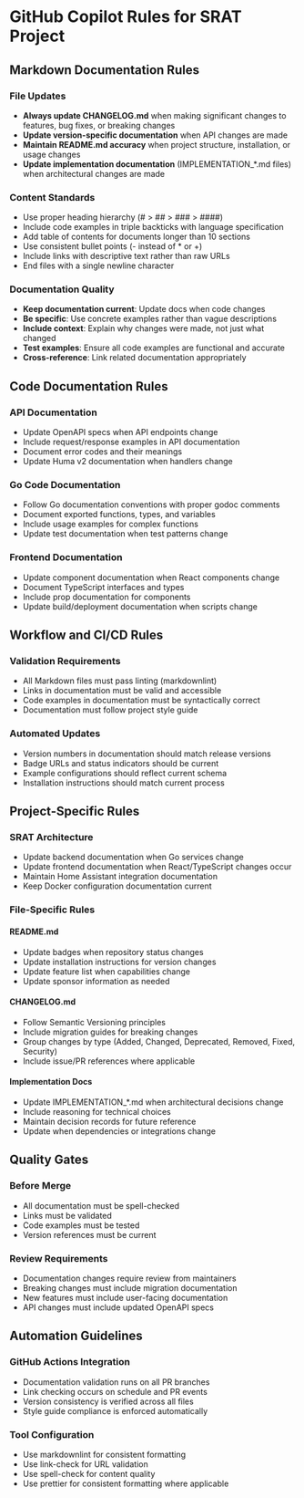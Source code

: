 # GitHub Copilot Rules for SRAT Project

## Markdown Documentation Rules

### File Updates

- **Always update CHANGELOG.md** when making significant changes to features, bug fixes, or breaking changes
- **Update version-specific documentation** when API changes are made
- **Maintain README.md accuracy** when project structure, installation, or usage changes
- **Update implementation documentation** (IMPLEMENTATION\_\*.md files) when architectural changes are made

### Content Standards

- Use proper heading hierarchy (# > ## > ### > ####)
- Include code examples in triple backticks with language specification
- Add table of contents for documents longer than 10 sections
- Use consistent bullet points (- instead of \* or +)
- Include links with descriptive text rather than raw URLs
- End files with a single newline character

### Documentation Quality

- **Keep documentation current**: Update docs when code changes
- **Be specific**: Use concrete examples rather than vague descriptions
- **Include context**: Explain why changes were made, not just what changed
- **Test examples**: Ensure all code examples are functional and accurate
- **Cross-reference**: Link related documentation appropriately

## Code Documentation Rules

### API Documentation

- Update OpenAPI specs when API endpoints change
- Include request/response examples in API documentation
- Document error codes and their meanings
- Update Huma v2 documentation when handlers change

### Go Code Documentation

- Follow Go documentation conventions with proper godoc comments
- Document exported functions, types, and variables
- Include usage examples for complex functions
- Update test documentation when test patterns change

### Frontend Documentation

- Update component documentation when React components change
- Document TypeScript interfaces and types
- Include prop documentation for components
- Update build/deployment documentation when scripts change

## Workflow and CI/CD Rules

### Validation Requirements

- All Markdown files must pass linting (markdownlint)
- Links in documentation must be valid and accessible
- Code examples in documentation must be syntactically correct
- Documentation must follow project style guide

### Automated Updates

- Version numbers in documentation should match release versions
- Badge URLs and status indicators should be current
- Example configurations should reflect current schema
- Installation instructions should match current process

## Project-Specific Rules

### SRAT Architecture

- Update backend documentation when Go services change
- Update frontend documentation when React/TypeScript changes occur
- Maintain Home Assistant integration documentation
- Keep Docker configuration documentation current

### File-Specific Rules

#### README.md

- Update badges when repository status changes
- Update installation instructions for version changes
- Update feature list when capabilities change
- Update sponsor information as needed

#### CHANGELOG.md

- Follow Semantic Versioning principles
- Include migration guides for breaking changes
- Group changes by type (Added, Changed, Deprecated, Removed, Fixed, Security)
- Include issue/PR references where applicable

#### Implementation Docs

- Update IMPLEMENTATION\_\*.md when architectural decisions change
- Include reasoning for technical choices
- Maintain decision records for future reference
- Update when dependencies or integrations change

## Quality Gates

### Before Merge

- All documentation must be spell-checked
- Links must be validated
- Code examples must be tested
- Version references must be current

### Review Requirements

- Documentation changes require review from maintainers
- Breaking changes must include migration documentation
- New features must include user-facing documentation
- API changes must include updated OpenAPI specs

## Automation Guidelines

### GitHub Actions Integration

- Documentation validation runs on all PR branches
- Link checking occurs on schedule and PR events
- Version consistency is verified across all files
- Style guide compliance is enforced automatically

### Tool Configuration

- Use markdownlint for consistent formatting
- Use link-check for URL validation
- Use spell-check for content quality
- Use prettier for consistent formatting where applicable
